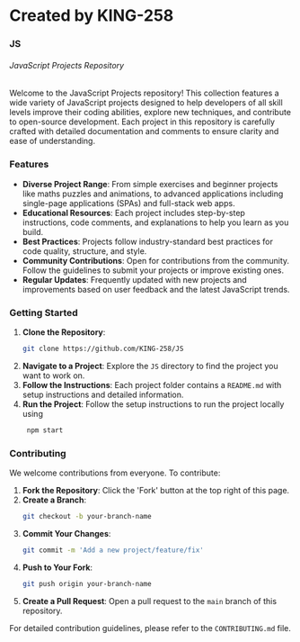 # Created by KING-258
### JS
###### JavaScript Projects Repository

Welcome to the JavaScript Projects repository! This collection features a wide variety of JavaScript projects designed to help developers of all skill levels improve their coding abilities, explore new techniques, and contribute to open-source development. Each project in this repository is carefully crafted with detailed documentation and comments to ensure clarity and ease of understanding.

### Features

- **Diverse Project Range**: From simple exercises and beginner projects like maths puzzles and animations, to advanced applications including single-page applications (SPAs) and full-stack web apps.
- **Educational Resources**: Each project includes step-by-step instructions, code comments, and explanations to help you learn as you build.
- **Best Practices**: Projects follow industry-standard best practices for code quality, structure, and style.
- **Community Contributions**: Open for contributions from the community. Follow the guidelines to submit your projects or improve existing ones.
- **Regular Updates**: Frequently updated with new projects and improvements based on user feedback and the latest JavaScript trends.

### Getting Started

1. **Clone the Repository**: 
    ```bash
    git clone https://github.com/KING-258/JS
    ```
2. **Navigate to a Project**: Explore the `JS` directory to find the project you want to work on.
3. **Follow the Instructions**: Each project folder contains a `README.md` with setup instructions and detailed information.
4. **Run the Project**: Follow the setup instructions to run the project locally using
   ```bash
    npm start
    ```

### Contributing

We welcome contributions from everyone. To contribute:

1. **Fork the Repository**: Click the 'Fork' button at the top right of this page.
2. **Create a Branch**:
    ```bash
    git checkout -b your-branch-name
    ```
3. **Commit Your Changes**:
    ```bash
    git commit -m 'Add a new project/feature/fix'
    ```
4. **Push to Your Fork**:
    ```bash
    git push origin your-branch-name
    ```
5. **Create a Pull Request**: Open a pull request to the `main` branch of this repository.

For detailed contribution guidelines, please refer to the `CONTRIBUTING.md` file.
